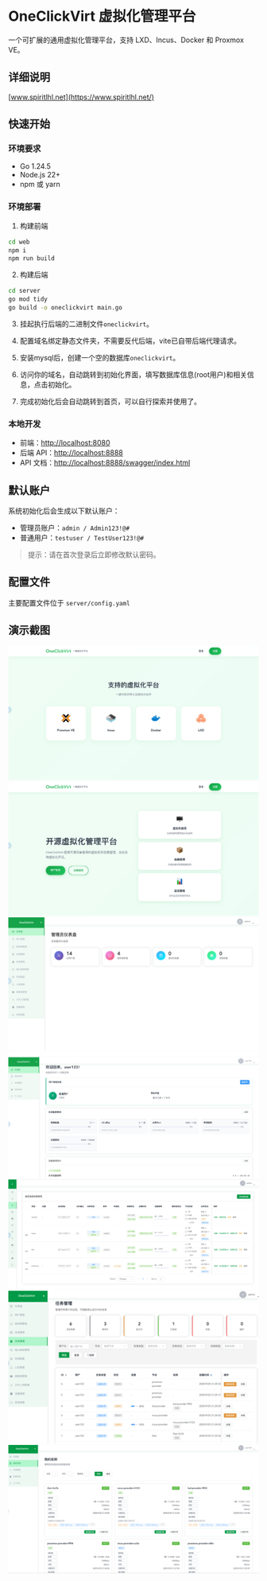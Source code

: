 # OneClickVirt 虚拟化管理平台

一个可扩展的通用虚拟化管理平台，支持 LXD、Incus、Docker 和 Proxmox VE。

## 详细说明

[www.spiritlhl.net](https://www.spiritlhl.net/)

## 快速开始

### 环境要求

* Go 1.24.5
* Node.js 22+
* npm 或 yarn

### 环境部署

1. 构建前端
```bash
cd web
npm i
npm run build
```

2. 构建后端
```bash
cd server
go mod tidy
go build -o oneclickvirt main.go
```

3. 挂起执行后端的二进制文件```oneclickvirt```。

4. 配置域名绑定静态文件夹，不需要反代后端，vite已自带后端代理请求。

5. 安装mysql后，创建一个空的数据库```oneclickvirt```。

6. 访问你的域名，自动跳转到初始化界面，填写数据库信息(root用户)和相关信息，点击初始化。

7. 完成初始化后会自动跳转到首页，可以自行探索并使用了。

### 本地开发

* 前端：[http://localhost:8080](http://localhost:8080)
* 后端 API：[http://localhost:8888](http://localhost:8888)
* API 文档：[http://localhost:8888/swagger/index.html](http://localhost:8888/swagger/index.html)

## 默认账户

系统初始化后会生成以下默认账户：

* 管理员账户：`admin / Admin123!@#`
* 普通用户：`testuser / TestUser123!@#`

> 提示：请在首次登录后立即修改默认密码。

## 配置文件

主要配置文件位于 `server/config.yaml`

## 演示截图

![](./.back/1.png)
![](./.back/2.png)
![](./.back/3.png)
![](./.back/4.png)
![](./.back/5.png)
![](./.back/6.png)
![](./.back/7.png)